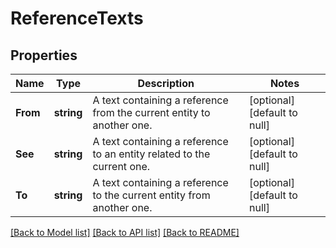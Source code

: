 # ReferenceTexts

## Properties
Name | Type | Description | Notes
------------ | ------------- | ------------- | -------------
**From** | **string** | A text containing a reference from the current entity to another one. | [optional] [default to null]
**See** | **string** | A text containing a reference to an entity related to the current one. | [optional] [default to null]
**To** | **string** | A text containing a reference to the current entity from another one. | [optional] [default to null]

[[Back to Model list]](../README.md#documentation-for-models) [[Back to API list]](../README.md#documentation-for-api-endpoints) [[Back to README]](../README.md)

